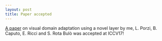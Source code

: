 ```yaml
---
layout: post
title: Paper accepted
---
```


[A paper](https://arxiv.org/pdf/1704.08082.pdf) on visual domain adaptation using a novel layer by me, L. Porzi, B. Caputo, E. Ricci and S. Rota Bulò was accepted at ICCV17!
